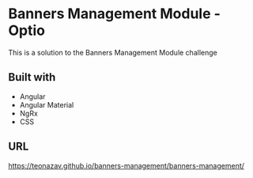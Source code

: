 # Banners Management Module - Optio

This is a solution to the Banners Management Module challenge

## Built with

- Angular
- Angular Material
- NgRx
- CSS

## URL
https://teonazav.github.io/banners-management/banners-management/
